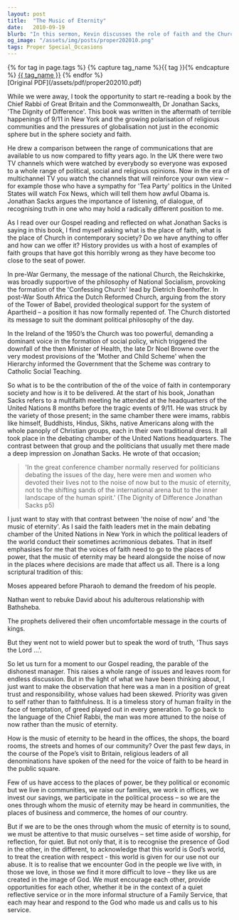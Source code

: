 ```yaml
---
layout: post
title:  "The Music of Eternity"
date:   2010-09-19
blurb: "In this sermon, Kevin discusses the role of faith and the Church in contemporary society, drawing on the writings of Chief Rabbi Dr Jonathan Sacks. He explores the dangers of faith groups becoming too close to power, citing historical examples, and emphasizes the importance of faith voices being heard in places of power. The sermon concludes with a call for individuals to be attentive to 'the music of eternity' in their daily lives."
og_image: "/assets/img/posts/proper202010.png"
tags: Proper Special_Occasions
---    
```

<div class="tag-pills">
  {% for tag in page.tags %}
    {% capture tag_name %}{{ tag }}{% endcapture %}
    <a href="{{ site.baseurl }}/tag/{{ tag_name | slugify }}" class="tag-pill">{{ tag_name }}</a>
  {% endfor %}
</div>
[Original PDF](/assets/pdf/proper202010.pdf)

While we were away, I took the opportunity to start re-reading a book by the Chief Rabbi of Great Britain and the Commonwealth, Dr Jonathan Sacks, 'The Dignity of Difference'. This book was written in the aftermath of terrible happenings of 9/11 in New York and the growing polarisation of religious communities and the pressures of globalisation not just in the economic sphere but in the sphere society and faith.

He drew a comparison between the range of communications that are available to us now compared to fifty years ago. In the UK there were two TV channels which were watched by everybody so everyone was exposed to a whole range of political, social and religious opinions. Now in the era of multichannel TV you watch the channels that will reinforce your own view – for example those who have a sympathy for 'Tea Party' politics in the United States will watch Fox News, which will tell them how awful Obama is. Jonathan Sacks argues the importance of listening, of dialogue, of recognising truth in one who may hold a radically different position to me.

As I read over our Gospel reading and reflected on what Jonathan Sacks is saying in this book, I find myself asking what is the place of faith, what is the place of Church in contemporary society? Do we have anything to offer and how can we offer it? History provides us with a host of examples of faith groups that have got this horribly wrong as they have become too close to the seat of power.

In pre-War Germany, the message of the national Church, the Reichskirke, was broadly supportive of the philosophy of National Socialism, provoking the formation of the 'Confessing Church' lead by Dietrich Boenhoffer. In post-War South Africa the Dutch Reformed Church, arguing from the story of the Tower of Babel, provided theological support for the system of Apartheid – a position it has now formally repented of. The Church distorted its message to suit the dominant political philosophy of the day.

In the Ireland of the 1950’s the Church was too powerful, demanding a dominant voice in the formation of social policy, which triggered the downfall of the then Minister of Health, the late Dr Noel Browne over the very modest provisions of the 'Mother and Child Scheme' when the Hierarchy informed the Government that the Scheme was contrary to Catholic Social Teaching.

So what is to be the contribution of the of the voice of faith in contemporary society and how is it to be delivered. At the start of his book, Jonathan Sacks refers to a multifaith meeting he attended at the headquarters of the United Nations 8 months before the tragic events of 9/11. He was struck by the variety of those present; in the same chamber there were imams, rabbis like himself, Buddhists, Hindus, Sikhs, native Americans along with the whole panoply of Christian groups, each in their own traditional dress. It all took place in the debating chamber of the United Nations headquarters. The contrast between that group and the politicians that usually met there made a deep impression on Jonathan Sacks. He wrote of that occasion;

>'In the great conference chamber normally reserved for politicians debating the issues of the day, here were men and women who devoted their lives not to the noise of now but to the music of eternity, not to the shifting sands of the international arena but to the inner landscape of the human spirit.' (The Dignity of Difference Jonathan Sacks p5)

I just want to stay with that contrast between 'the noise of now' and 'the music of eternity'. As I said the faith leaders met in the main debating chamber of the United Nations in New York in which the political leaders of the world conduct their sometimes acrimonious debates. That in itself emphasises for me that the voices of faith need to go to the places of power, that the music of eternity may be heard alongside the noise of now in the places where decisions are made that affect us all. There is a long scriptural tradition of this:

Moses appeared before Pharaoh to demand the freedom of his people.

Nathan went to rebuke David about his adulterous relationship with Bathsheba.

The prophets delivered their often uncomfortable message in the courts of kings.

But they went not to wield power but to speak the word of truth, 'Thus says the Lord …'.

So let us turn for a moment to our Gospel reading, the parable of the dishonest manager. This raises a whole range of issues and leaves room for endless discussion. But in the light of what we have been thinking about, I just want to make the observation that here was a man in a position of great trust and responsibility, whose values had been skewed. Priority was given to self rather than to faithfulness. It is a timeless story of human frailty in the face of temptation, of greed played out in every generation. To go back to the language of the Chief Rabbi, the man was more attuned to the noise of now rather than the music of eternity.

How is the music of eternity to be heard in the offices, the shops, the board rooms, the streets and homes of our community? Over the past few days, in the course of the Pope’s visit to Britain, religious leaders of all denominations have spoken of the need for the voice of faith to be heard in the public square.

Few of us have access to the places of power, be they political or economic but we live in communities, we raise our families, we work in offices, we invest our savings, we participate in the political process – so we are the ones through whom the music of eternity may be heard in communities, the places of business and commerce, the homes of our country.

But if we are to be the ones through whom the music of eternity is to sound, we must be attentive to that music ourselves – set time aside of worship, for reflection, for quiet. But not only that, it is to recognise the presence of God in the other, in the different, to acknowledge that this world is God’s world, to treat the creation with respect - this world is given for our use not our abuse. It is to realise that we encounter God in the people we live with, in those we love, in those we find it more difficult to love – they like us are created in the image of God. We must encourage each other, provide opportunities for each other, whether it be in the context of a quiet reflective service or in the more informal structure of a Family Service, that each may hear and respond to the God who made us and calls us to his service.
